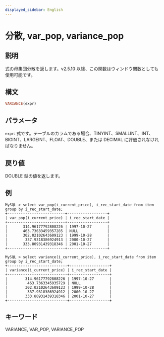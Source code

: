 ```yaml
---
displayed_sidebar: English
---
```


# 分散, var_pop, variance_pop

## 説明

式の母集団分散を返します。v2.5.10 以降、この関数はウィンドウ関数としても使用可能です。

## 構文

```Haskell
VARIANCE(expr)
```

## パラメータ

`expr`: 式です。テーブルのカラムである場合、TINYINT、SMALLINT、INT、BIGINT、LARGEINT、FLOAT、DOUBLE、または DECIMAL に評価されなければなりません。

## 戻り値

DOUBLE 型の値を返します。

## 例

```plaintext
MySQL > select var_pop(i_current_price), i_rec_start_date from item group by i_rec_start_date;
+--------------------------+------------------+
| var_pop(i_current_price) | i_rec_start_date |
+--------------------------+------------------+
|       314.96177792808226 | 1997-10-27       |
|       463.73633459357285 | NULL             |
|       302.02102643609123 | 1999-10-28       |
|        337.9318386924913 | 2000-10-27       |
|       333.80931439318346 | 2001-10-27       |
+--------------------------+------------------+

MySQL > select variance(i_current_price), i_rec_start_date from item group by i_rec_start_date;
+---------------------------+------------------+
| variance(i_current_price) | i_rec_start_date |
+---------------------------+------------------+
|        314.96177792808226 | 1997-10-27       |
|         463.7363345935729 | NULL             |
|        302.02102643609123 | 1999-10-28       |
|         337.9318386924912 | 2000-10-27       |
|        333.80931439318346 | 2001-10-27       |
+---------------------------+------------------+
```

## キーワード

VARIANCE, VAR_POP, VARIANCE_POP
